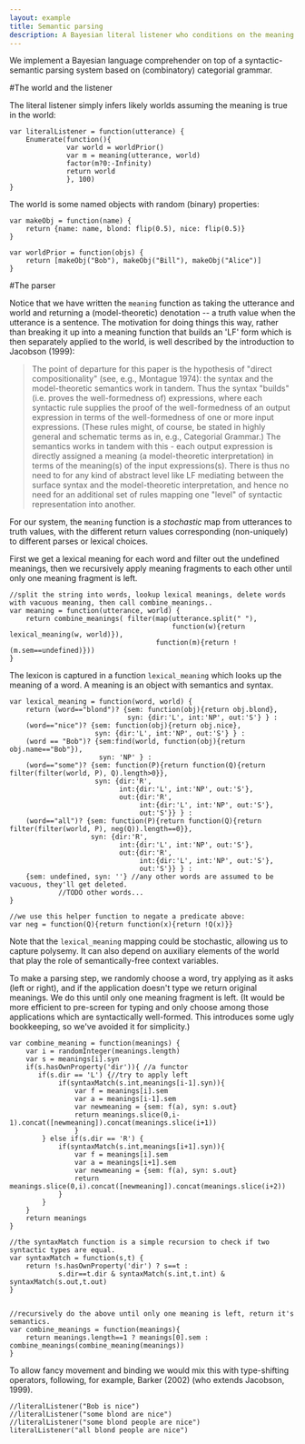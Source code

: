 ```yaml
---
layout: example
title: Semantic parsing
description: A Bayesian literal listener who conditions on the meaning of a sentence. The meaning is computed by direct composition in a categorial grammar.
---
```


We implement a Bayesian language comprehender on top of a syntactic-semantic parsing system based on (combinatory) categorial grammar.

#The world and the listener

The literal listener simply infers likely worlds assuming the meaning is true in the world:

~~~
var literalListener = function(utterance) {
    Enumerate(function(){
              var world = worldPrior()
              var m = meaning(utterance, world)
              factor(m?0:-Infinity)
              return world
              }, 100)
}
~~~


The world is some named objects with random (binary) properties:

~~~
var makeObj = function(name) {
    return {name: name, blond: flip(0.5), nice: flip(0.5)}
}

var worldPrior = function(objs) {
    return [makeObj("Bob"), makeObj("Bill"), makeObj("Alice")]
}
~~~

#The parser

Notice that we have written the `meaning` function as taking the utterance and world and returning a (model-theoretic) denotation -- a truth value when the utterance is a sentence. The motivation for doing things this way, rather than breaking it up into a meaning function that builds an 'LF' form which is then separately applied to the world, is well described by the introduction to Jacobson (1999):


>The point of departure for this paper is the hypothesis of "direct compositionality"
(see, e.g., Montague 1974): the syntax and the model-theoretic semantics work in
tandem. Thus the syntax "builds" (i.e. proves the well-formedness of)
expressions, where each syntactic rule supplies the proof of the well-formedness of
an output expression in terms of the well-formedness of one or more input
expressions. (These rules might, of course, be stated in highly general and
schematic terms as in, e.g., Categorial Grammar.) The semantics works in tandem
with this - each output expression is directly assigned a meaning (a model-theoretic
interpretation) in terms of the meaning(s) of the input expressions(s). There is thus
no need to for any kind of abstract level like LF mediating between the surface
syntax and the model-theoretic interpretation, and hence no need for an additional
set of rules mapping one "level" of syntactic representation into another.



For our system, the `meaning` function is a *stochastic* map from utterances to truth values, with the different return values corresponding (non-uniquely) to different parses or lexical choices.

First we get a lexical meaning for each word and filter out the undefined meanings, then we recursively apply meaning fragments to each other until only one meaning fragment is left.

~~~
//split the string into words, lookup lexical meanings, delete words with vacuous meaning, then call combine_meanings..
var meaning = function(utterance, world) {
    return combine_meanings( filter(map(utterance.split(" "),
                                        function(w){return lexical_meaning(w, world)}),
                                    function(m){return !(m.sem==undefined)}))
}
~~~

The lexicon is captured in a function `lexical_meaning` which looks up the meaning of a word. A meaning is an object with semantics and syntax. 

~~~
var lexical_meaning = function(word, world) {
    return (word=="blond")? {sem: function(obj){return obj.blond},
                             syn: {dir:'L', int:'NP', out:'S'} } :
    (word=="nice")? {sem: function(obj){return obj.nice},
                     syn: {dir:'L', int:'NP', out:'S'} } :
    (word == "Bob")? {sem:find(world, function(obj){return obj.name=="Bob"}),
                      syn: 'NP' } :
    (word=="some")? {sem: function(P){return function(Q){return filter(filter(world, P), Q).length>0}},
                     syn: {dir:'R',
                           int:{dir:'L', int:'NP', out:'S'},
                           out:{dir:'R',
                                int:{dir:'L', int:'NP', out:'S'},
                                out:'S'}} } :
    (word=="all")? {sem: function(P){return function(Q){return filter(filter(world, P), neg(Q)).length==0}},
                    syn: {dir:'R',
                           int:{dir:'L', int:'NP', out:'S'},
                           out:{dir:'R',
                                int:{dir:'L', int:'NP', out:'S'},
                                out:'S'}} } :
    {sem: undefined, syn: ''} //any other words are assumed to be vacuous, they'll get deleted.
            //TODO other words...
}

//we use this helper function to negate a predicate above:
var neg = function(Q){return function(x){return !Q(x)}}
~~~

Note that the `lexical_meaning` mapping could be stochastic, allowing us to capture polysemy. It can also depend on auxiliary elements of the world that play the role of semantically-free context variables.

To make a parsing step, we randomly choose a word, try applying as it asks (left or right), and if the application doesn't type we return original meanings. We do this until only one meaning fragment is left.
(It would be more efficient to pre-screen for typing and only choose among those applications which are syntactically well-formed. This introduces some ugly bookkeeping, so we've avoided it for simplicity.)

~~~
var combine_meaning = function(meanings) {
    var i = randomInteger(meanings.length)
    var s = meanings[i].syn
    if(s.hasOwnProperty('dir')){ //a functor
       if(s.dir == 'L') {//try to apply left
            if(syntaxMatch(s.int,meanings[i-1].syn)){
                var f = meanings[i].sem
                var a = meanings[i-1].sem
                var newmeaning = {sem: f(a), syn: s.out}
                return meanings.slice(0,i-1).concat([newmeaning]).concat(meanings.slice(i+1))
                }
        } else if(s.dir == 'R') {
            if(syntaxMatch(s.int,meanings[i+1].syn)){
                var f = meanings[i].sem
                var a = meanings[i+1].sem
                var newmeaning = {sem: f(a), syn: s.out}
                return meanings.slice(0,i).concat([newmeaning]).concat(meanings.slice(i+2))
            }
        }
    }
    return meanings
}

//the syntaxMatch function is a simple recursion to check if two syntactic types are equal.
var syntaxMatch = function(s,t) {
    return !s.hasOwnProperty('dir') ? s==t :
            s.dir==t.dir & syntaxMatch(s.int,t.int) & syntaxMatch(s.out,t.out)
}


//recursively do the above until only one meaning is left, return it's semantics.
var combine_meanings = function(meanings){
    return meanings.length==1 ? meanings[0].sem : combine_meanings(combine_meaning(meanings))
}
~~~

To allow fancy movement and binding we would mix this with type-shifting operators, following, for example, Barker (2002) (who extends Jacobson, 1999).


~~~
//literalListener("Bob is nice")
//literalListener("some blond are nice")
//literalListener("some blond people are nice")
literalListener("all blond people are nice")
~~~



